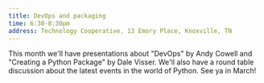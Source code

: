 ```yaml
---
title: DevOps and packaging
time: 6:30-8:30pm
address: Technology Cooperative, 13 Emory Place, Knoxville, TN
---
```


This month we'll have presentations about "DevOps" by Andy Cowell and "Creating a Python Package" by Dale Visser. We'll also have a round table discussion about the latest events in the world of Python. See ya in March!
